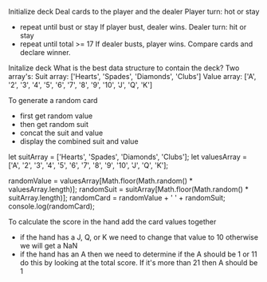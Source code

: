 Initialize deck
Deal cards to the player and the dealer
Player turn: hot or stay
  - repeat until bust or stay
If player bust, dealer wins.
Dealer turn: hit or stay
  - repeat until total >= 17
If dealer busts, player wins.
Compare cards and declare winner.

Initalize deck
What is the best data structure to contain the deck?
Two array's:
Suit array: ['Hearts', 'Spades', 'Diamonds', 'Clubs']
Value array: ['A', '2', '3', '4', '5', '6', '7', '8', '9', '10', 'J', 'Q', 'K']

To generate a random card
- first get random value 
- then get random suit
- concat the suit and value
- display the combined suit and value

let suitArray = ['Hearts', 'Spades', 'Diamonds', 'Clubs'];
let valuesArray = ['A', '2', '3', '4', '5', '6', '7', '8',
                   '9', '10', 'J', 'Q', 'K'];

randomValue = valuesArray[Math.floor(Math.random() 
              * valuesArray.length)];
randomSuit = suitArray[Math.floor(Math.random() 
              * suitArray.length)];
randomCard = randomValue + ' ' + randomSuit;
console.log(randomCard);

To calculate the score in the hand
add the card values together
- if the hand has a J, Q, or K we need to change that value to 10 otherwise we will get a NaN
- if the hand has an A then we need to determine if the A should be 1 or 11
    do this by looking at the total score. If it's more than 21 then A should be 1